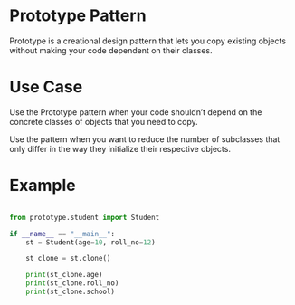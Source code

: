 # Prototype Pattern

Prototype is a creational design pattern that lets you copy 
existing objects without making your code dependent on their classes.

# Use Case

Use the Prototype pattern when your code shouldn’t depend on the concrete classes of objects that you need to copy.

Use the pattern when you want to reduce the number of subclasses that only differ in the way they initialize their respective objects.

# Example

```python

from prototype.student import Student

if __name__ == "__main__":
    st = Student(age=10, roll_no=12)

    st_clone = st.clone()

    print(st_clone.age)
    print(st_clone.roll_no)
    print(st_clone.school)

```


